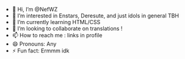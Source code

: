 - 👋 Hi, I’m @NefWZ
- 👀 I’m interested in Enstars, Deresute, and just idols in general TBH
- 🌱 I’m currently learning HTML/CSS 
- 💞️ I’m looking to collaborate on translations !
- 📫 How to reach me : links in profile
- 😄 Pronouns: Any
- ⚡ Fun fact: Ermmm idk

<!---
NefWZ/NefWZ is a ✨ special ✨ repository because its `README.md` (this file) appears on your GitHub profile.
You can click the Preview link to take a look at your changes.
--->
